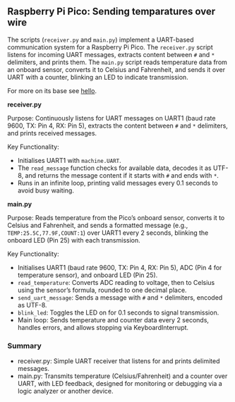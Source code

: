
## Raspberry Pi Pico: Sending temparatures over wire

The scripts (`receiver.py` and `main.py`) implement a UART-based communication system
for a Raspberry Pi Pico. The `receiver.py` script listens for incoming UART messages,
extracts content between `#` and `*` delimiters, and prints them. The `main.py` script
reads temperature data from an onboard sensor, converts it to Celsius and Fahrenheit,
and sends it over UART with a counter, blinking an LED to indicate transmission.

For more on its base see [hello](./hello/).


__receiver.py__

Purpose: Continuously listens for UART messages on UART1 (baud rate 9600, TX: Pin 4, RX: Pin 5),
extracts the content between `#` and `*` delimiters, and prints received messages.

Key Functionality:
- Initialises UART1 with `machine.UART`.
- The `read_message` function checks for available data, decodes it as UTF-8, and
  returns the message content if it starts with `#` and ends with `*`.
- Runs in an infinite loop, printing valid messages every 0.1 seconds to avoid busy waiting.



__main.py__

Purpose: Reads temperature from the Pico’s onboard sensor, converts it to Celsius and
Fahrenheit, and sends a formatted message (e.g., `TEMP:25.5C,77.9F,COUNT:1`) over UART1
every 2 seconds, blinking the onboard LED (Pin 25) with each transmission.

Key Functionality:
- Initialises UART1 (baud rate 9600, TX: Pin 4, RX: Pin 5), ADC (Pin 4 for temperature sensor),
  and onboard LED (Pin 25).
- `read_temperature`: Converts ADC reading to voltage, then to Celsius using the sensor’s formula,
  rounded to one decimal place.
- `send_uart_message`: Sends a message with `#` and `*` delimiters, encoded as UTF-8.
- `blink_led`: Toggles the LED on for 0.1 seconds to signal transmission.
- Main loop: Sends temperature and counter data every 2 seconds, handles errors, and allows
  stopping via KeyboardInterrupt.



### Summary
- receiver.py: Simple UART receiver that listens for and prints delimited messages.
- main.py: Transmits temperature (Celsius/Fahrenheit) and a counter over UART, with
LED feedback, designed for monitoring or debugging via a logic analyzer or another device.

